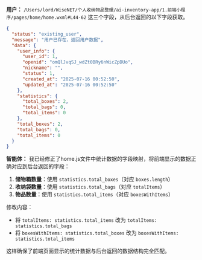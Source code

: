 **用户：**
`/Users/lord/WiseNET/个人收纳物品整理/ai-inventory-app/1.前端小程序/pages/home/home.wxml#L44-62` 这三个字段，从后台返回的以下字段获取。
```json
{
  "status": "existing_user",
  "message": "用户已存在，返回用户数据",
  "data": {
    "user_info": {
      "user_id": 1,
      "openid": "omQlJvqSJ_wdZt0BRy6nWicZpDUo",
      "nickname": "",
      "status": 1,
      "created_at": "2025-07-16 00:52:50",
      "updated_at": "2025-07-16 00:52:50"
    },
    "statistics": {
      "total_boxes": 2,
      "total_bags": 0,
      "total_items": 0
    },
    "total_boxes": 2,
    "total_bags": 0,
    "total_items": 0
  }
}
```

**智能体：**
我已经修正了home.js文件中统计数据的字段映射，将前端显示的数据正确对应到后台返回的字段：

1. **储物箱数量**：使用 `statistics.total_boxes`（对应 `boxes.length`）
2. **收纳袋数量**：使用 `statistics.total_bags`（对应 `totalItems`）
3. **物品数量**：使用 `statistics.total_items`（对应 `boxesWithItems`）

修改内容：
- 将 `totalItems: statistics.total_items` 改为 `totalItems: statistics.total_bags`
- 将 `boxesWithItems: statistics.total_boxes` 改为 `boxesWithItems: statistics.total_items`

这样确保了前端页面显示的统计数据与后台返回的数据结构完全匹配。